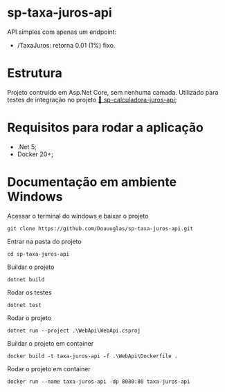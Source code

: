 # sp-taxa-juros-api

API simples com apenas um endpoint:
  * /TaxaJuros: retorna 0.01 (1%) fixo.

# Estrutura
 
 Projeto contruído em Asp.Net Core, sem nenhuma camada. Utilizado para testes de integração no projeto  <a href="https://github.com/Douuuglas/sp-calculadora-juros-api">🔗 sp-calculadora-juros-api</a>;

# Requisitos para rodar a aplicação
  * .Net 5;
  * Docker 20+;

# Documentação em ambiente Windows

Acessar o terminal do windows e baixar o projeto
```
git clone https://github.com/Douuuglas/sp-taxa-juros-api.git
```

Entrar na pasta do projeto
```
cd sp-taxa-juros-api
```

Buildar o projeto
```
dotnet build
```

Rodar os testes
```
dotnet test
```

Rodar o projeto
```
dotnet run --project .\WebApi\WebApi.csproj
```

Buildar o projeto em container
```
docker build -t taxa-juros-api -f .\WebApi\Dockerfile .
```

Rodar o projeto em container
```
docker run --name taxa-juros-api -dp 8080:80 taxa-juros-api
```


